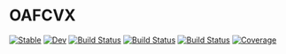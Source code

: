 # OAFCVX

[![Stable](https://img.shields.io/badge/docs-stable-blue.svg)](https://mmogib.github.io/OAFCVX.jl/stable/)
[![Dev](https://img.shields.io/badge/docs-dev-blue.svg)](https://mmogib.github.io/OAFCVX.jl/dev/)
[![Build Status](https://github.com/mmogib/OAFCVX.jl/actions/workflows/CI.yml/badge.svg?branch=master)](https://github.com/mmogib/OAFCVX.jl/actions/workflows/CI.yml?query=branch%3Amaster)
[![Build Status](https://app.travis-ci.com/mmogib/OAFCVX.jl.svg?branch=master)](https://app.travis-ci.com/mmogib/OAFCVX.jl)
[![Build Status](https://ci.appveyor.com/api/projects/status/github/mmogib/OAFCVX.jl?svg=true)](https://ci.appveyor.com/project/mmogib/OAFCVX-jl)
[![Coverage](https://codecov.io/gh/mmogib/OAFCVX.jl/branch/master/graph/badge.svg)](https://codecov.io/gh/mmogib/OAFCVX.jl)
